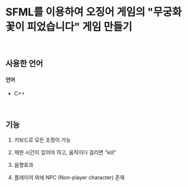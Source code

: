 # SFML를 이용하여 오징어 게임의 "무궁화 꽃이 피었습니다" 게임 만들기
</br>

## 사용한 언어
#### 언어
- C++

</br>

## 기능
1. 키보드로 모든 조정이 가능

2. 제한 시간이 있어야 하고, 움직이다 걸리면 "kill"

3. 음향효과

4. 플레이어 외에 NPC (Non-player character) 존재

